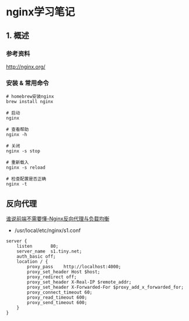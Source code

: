 # nginx学习笔记

## 1. 概述

### 参考资料
http://nginx.org/

### 安装 & 常用命令

```Shell
# homebrew安装nginx
brew install nginx

# 启动
nginx

# 查看帮助
nginx -h

# 关闭
nginx -s stop

# 重新载入
nginx -s reload

# 检查配置是否正确
nginx -t

```

## 反向代理

[谁说前端不需要懂-Nginx反向代理与负载均衡](https://juejin.cn/post/6844903619465068551)


- /usr/local/etc/nginx/s1.conf
```Shell
server {
    listen       80;
    server_name  s1.tiny.net;
    auth_basic off;
    location / {
        proxy_pass    http://localhost:4000;
        proxy_set_header Host $host;
        proxy_redirect off;
        proxy_set_header X-Real-IP $remote_addr;
        proxy_set_header X-Forwarded-For $proxy_add_x_forwarded_for;
        proxy_connect_timeout 60;
        proxy_read_timeout 600;
        proxy_send_timeout 600;
    }
}

```


